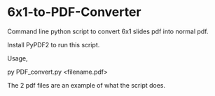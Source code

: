 # 6x1-to-PDF-Converter
Command line python script to convert 6x1 slides pdf into normal pdf.

Install PyPDF2 to run this script.

Usage,

py PDF_convert.py <filename.pdf>

The 2 pdf files are an example of what the script does.
